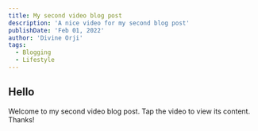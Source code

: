 ```yaml
---
title: My second video blog post
description: 'A nice video for my second blog post'
publishDate: 'Feb 01, 2022'
author: 'Divine Orji'
tags:
  - Blogging
  - Lifestyle
---
```


## Hello

Welcome to my second video blog post. Tap the video to view its content. Thanks!
